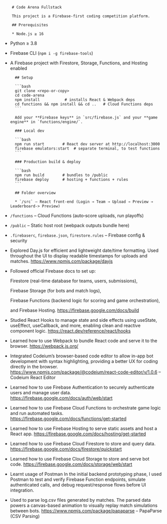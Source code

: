         # Code Arena Fullstack

        This project is a Firebase‑first coding competition platform.

        ## Prerequisites

        * Node.js ≥ 16
* Python ≥ 3.8
* Firebase CLI (`npm i -g firebase-tools`)
* A Firebase project with Firestore, Storage, Functions, and Hosting enabled

        ## Setup

        ```bash
        git clone <repo-or-copy>
        cd code-arena
        npm install           # installs React & Webpack deps
        cd functions && npm install && cd ..   # Cloud Functions deps
        ```

        Add your **Firebase keys** in `src/firebase.js` and your **game engine** in `functions/engine/`.

        ### Local dev

        ```bash
        npm run start        # React dev server at http://localhost:3000
        firebase emulators:start  # separate terminal, to test functions
        ```

        ### Production build & deploy

        ```bash
        npm run build        # bundles to /public
        firebase deploy      # hosting + functions + rules
        ```

        ## Folder overview

        * `/src` – React front‑end (Login → Team → Upload → Preview → Leaderboard-> Preview)
* `/functions` – Cloud Functions (auto‑score uploads, run playoffs)
* `/public` – Static host root (webpack outputs bundle here)
* `.firebaserc`, `firebase.json`, `firestore.rules` – Firebase config & security

* Explored Day.js for efficient and lightweight date/time formatting. Used throughout the UI to display readable timestamps for uploads and matches.
  https://www.npmjs.com/package/dayjs
* Followed official Firebase docs to set up:

  Firestore (real-time database for teams, users, submissions),

  Firebase Storage (for bots and match logs),

  Firebase Functions (backend logic for scoring and game orchestration),

  and Firebase Hosting.
  https://firebase.google.com/docs/build
* Studied React Hooks to manage state and side effects using useState, useEffect, useCallback, and more, enabling clean and reactive component logic.
  https://react.dev/reference/react/hooks
* Learned how to use Webpack to bundle React code and serve it to the browser.
  https://webpack.js.org/
* Integrated Codeium’s browser-based code editor to allow in-app bot development with syntax highlighting, providing a better UX for coding directly in the browser.
  https://www.npmjs.com/package/@codeium/react-code-editor/v/1.0.6 – Codeium React Editor
* Learned how to use Firebase Authentication to securely authenticate users and manage user data.
  https://firebase.google.com/docs/auth/web/start
* Learned how to use Firebase Cloud Functions to orchestrate game logic and run automated tasks.
  https://firebase.google.com/docs/functions/get-started
* Learned how to use Firebase Hosting to serve static assets and host a React app.
  https://firebase.google.com/docs/hosting/get-started
* Learned how to use Firebase Cloud Firestore to store and query data.
  https://firebase.google.com/docs/firestore/quickstart
* Learned how to use Firebase Cloud Storage to store and serve bot code.
  https://firebase.google.com/docs/storage/web/start
* Learnt usage of Postman
In the initial backend prototyping phase, I used Postman to test and verify Firebase Function endpoints, simulate authenticated calls, and debug request/response flows before UI integration.
* Used to parse log.csv files generated by matches. The parsed data powers a canvas-based animation to visually replay match simulations between bots.
  https://www.npmjs.com/package/papaparse – PapaParse (CSV Parsing)